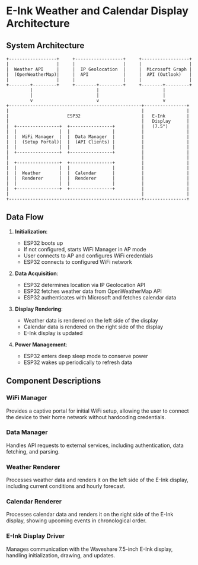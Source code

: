 # E-Ink Weather and Calendar Display Architecture

## System Architecture

```
+------------------+     +------------------+     +------------------+
|                  |     |                  |     |                  |
|  Weather API     |     |  IP Geolocation  |     |  Microsoft Graph |
|  (OpenWeatherMap)|     |  API             |     |  API (Outlook)   |
|                  |     |                  |     |                  |
+--------+---------+     +--------+---------+     +--------+---------+
         |                        |                        |
         |                        |                        |
         v                        v                        v
+--------------------------------------------------+----------------+
|                                                  |                |
|                      ESP32                       |   E-Ink        |
|                                                  |   Display      |
|  +----------------+  +----------------+          |   (7.5")       |
|  |                |  |                |          |                |
|  |  WiFi Manager  |  |  Data Manager  |          |                |
|  |  (Setup Portal)|  |  (API Clients) |          |                |
|  |                |  |                |          |                |
|  +----------------+  +----------------+          |                |
|                                                  |                |
|  +----------------+  +----------------+          |                |
|  |                |  |                |          |                |
|  |  Weather       |  |  Calendar      |          |                |
|  |  Renderer      |  |  Renderer      |          |                |
|  |                |  |                |          |                |
|  +----------------+  +----------------+          |                |
|                                                  |                |
+--------------------------------------------------+----------------+
```

## Data Flow

1. **Initialization**:
   - ESP32 boots up
   - If not configured, starts WiFi Manager in AP mode
   - User connects to AP and configures WiFi credentials
   - ESP32 connects to configured WiFi network

2. **Data Acquisition**:
   - ESP32 determines location via IP Geolocation API
   - ESP32 fetches weather data from OpenWeatherMap API
   - ESP32 authenticates with Microsoft and fetches calendar data

3. **Display Rendering**:
   - Weather data is rendered on the left side of the display
   - Calendar data is rendered on the right side of the display
   - E-Ink display is updated

4. **Power Management**:
   - ESP32 enters deep sleep mode to conserve power
   - ESP32 wakes up periodically to refresh data

## Component Descriptions

### WiFi Manager
Provides a captive portal for initial WiFi setup, allowing the user to connect the device to their home network without hardcoding credentials.

### Data Manager
Handles API requests to external services, including authentication, data fetching, and parsing.

### Weather Renderer
Processes weather data and renders it on the left side of the E-Ink display, including current conditions and hourly forecast.

### Calendar Renderer
Processes calendar data and renders it on the right side of the E-Ink display, showing upcoming events in chronological order.

### E-Ink Display Driver
Manages communication with the Waveshare 7.5-inch E-Ink display, handling initialization, drawing, and updates.
